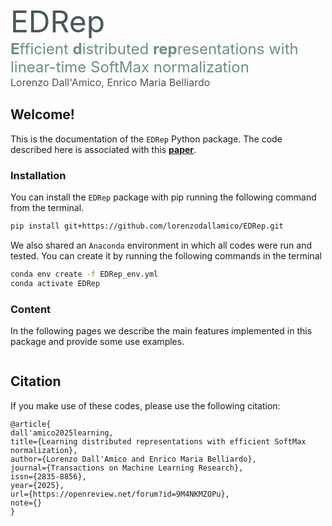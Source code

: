 <font size="9"><span style = "color:#4a5759">EDRep</span></font><br /> 
<font size="5"><span style = "color:#6b9080"> <b>E</b>fficient <b>d</b>istributed <b>rep</b>resentations with linear-time SoftMax normalization</span></font><br />
<font size="3"><span style = "color:#4a5759">Lorenzo Dall'Amico, Enrico Maria Belliardo</span></font><br /> 


## Welcome!

This is the documentation of the `EDRep` Python package. The code described here is associated with this [**paper**](https://openreview.net/pdf?id=9M4NKMZOPu).



### Installation

You can install the `EDRep` package with pip running the following command from the terminal.

```bash
pip install git+https://github.com/lorenzodallamico/EDRep.git
```

We also shared an `Anaconda` environment in which all codes were run and tested. You can create it by running the following commands in the terminal

```bash
conda env create -f EDRep_env.yml
conda activate EDRep
```

### Content

In the following pages we describe the main features implemented in this package and provide some use examples.

```{tableofcontents}
```

## Citation

If you make use of these codes, please use the following citation:


```
@article{
dall'amico2025learning,
title={Learning distributed representations with efficient SoftMax normalization},
author={Lorenzo Dall'Amico and Enrico Maria Belliardo},
journal={Transactions on Machine Learning Research},
issn={2835-8856},
year={2025},
url={https://openreview.net/forum?id=9M4NKMZOPu},
note={}
}
```


